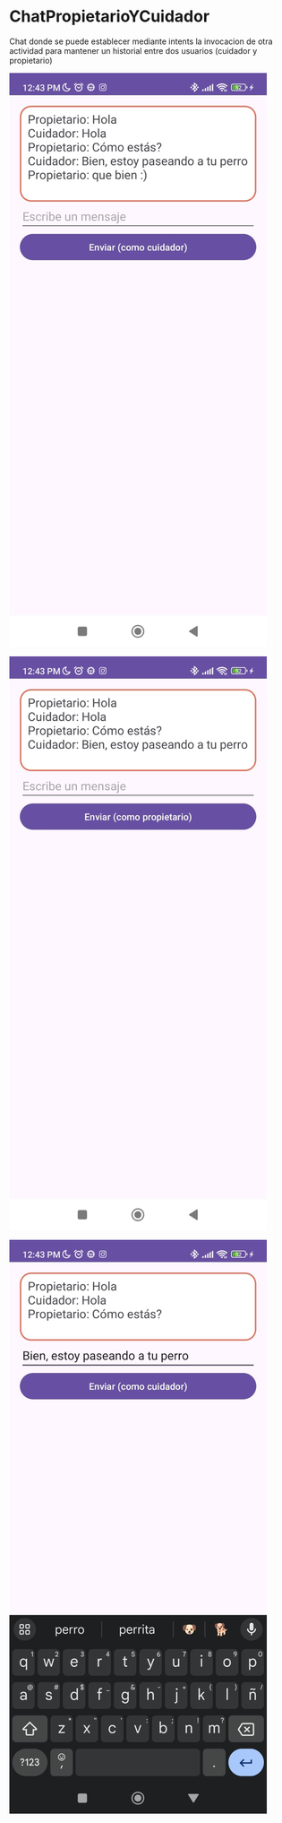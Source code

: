 # ChatPropietarioYCuidador
Chat donde se puede establecer mediante intents la invocacion de otra actividad para mantener un historial entre dos usuarios (cuidador y propietario)

![img1](img/img1.jpg)

![img2](img/img2.jpg)

![img3](img/img3.jpg)
